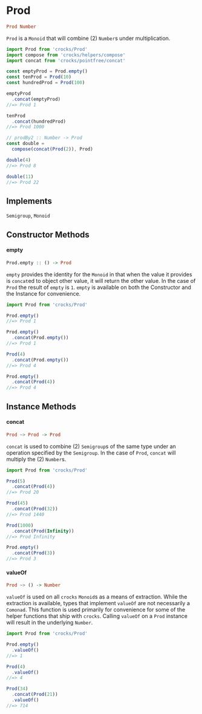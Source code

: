 # Prod

```haskell
Prod Number
```

`Prod` is a `Monoid` that will combine (2) `Number`s under multiplication.

```javascript
import Prod from 'crocks/Prod'
import compose from 'crocks/helpers/compose'
import concat from 'crocks/pointfree/concat'

const emptyProd = Prod.empty()
const tenProd = Prod(10)
const hundredProd = Prod(100)

emptyProd
  .concat(emptyProd)
//=> Prod 1

tenProd
  .concat(hundredProd)
//=> Prod 1000

// prodBy2 :: Number -> Prod
const double =
  compose(concat(Prod(2)), Prod)

double(4)
//=> Prod 8

double(11)
//=> Prod 22
```

## Implements

`Semigroup`, `Monoid`

## Constructor Methods

#### empty

```haskell
Prod.empty :: () -> Prod
```

`empty` provides the identity for the `Monoid` in that when the value it
provides is `concat`ed to object other value, it will return the other value.
In the case of `Prod` the result of `empty` is `1`. `empty` is available on
both the Constructor and the Instance for convenience.

```javascript
import Prod from 'crocks/Prod'

Prod.empty()
//=> Prod 1

Prod.empty()
  .concat(Prod.empty())
//=> Prod 1

Prod(4)
  .concat(Prod.empty())
//=> Prod 4

Prod.empty()
  .concat(Prod(4))
//=> Prod 4
```

## Instance Methods

#### concat

```haskell
Prod ~> Prod -> Prod
```

`concat` is used to combine (2) `Semigroup`s of the same type under an
operation specified by the `Semigroup`. In the case of `Prod`, `concat` will
multiply the (2) `Number`s.

```javascript
import Prod from 'crocks/Prod'

Prod(5)
  .concat(Prod(4))
//=> Prod 20

Prod(45)
  .concat(Prod(32))
//=> Prod 1440

Prod(1000)
  .concat(Prod(Infinity))
//=> Prod Infinity

Prod.empty()
  .concat(Prod(3))
//=> Prod 3
```

#### valueOf

```haskell
Prod ~> () -> Number
```

`valueOf` is used on all `crocks` `Monoid`s as a means of extraction. While
the extraction is available, types that implement `valueOf` are not necessarily
a `Comonad`. This function is used primarily for convenience for some of the
helper functions that ship with `crocks`. Calling `valueOf` on a `Prod`
instance will result in the underlying `Number`.

```javascript
import Prod from 'crocks/Prod'

Prod.empty()
  .valueOf()
//=> 1

Prod(4)
  .valueOf()
//=> 4

Prod(34)
  .concat(Prod(21))
  .valueOf()
//=> 714
```
